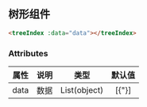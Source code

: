 ## 树形组件
<treeIndex></treeIndex>

```html
<treeIndex :data="data"></treeIndex>

```

### Attributes
|  属性  |  说明   | 类型  | 默认值 |
|:--:|:-----:| :----:| :----:|
| data |  数据 | List(object) |  [{"}]  |
